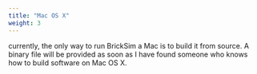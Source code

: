 ```yaml
---
title: "Mac OS X"
weight: 3
---
```

currently, the only way to run BrickSim a Mac is to build it from source. A binary file will be provided as soon as I have found someone who knows how to build software on Mac OS X.